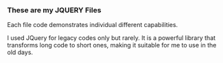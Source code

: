 ### These are my JQUERY Files
Each file code demonstrates individual different capabilities.

I used JQuery for legacy codes only but rarely.
It is a powerful library that transforms long code to short ones, making it suitable for me to use in the old days.
